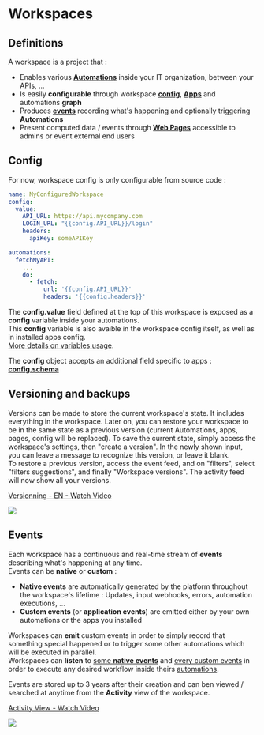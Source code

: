# Workspaces

## Definitions

A workspace is a project that :  

* Enables various [**Automations**](automations) inside your IT organization, between your APIs, ...
* Is easily **configurable** through workspace [**config**](#config), [**Apps**](apps) and automations **graph** 
* Produces [**events**](#events) recording what's happening and optionally triggering **Automations**  
* Present computed data / events through [**Web Pages**](pages) accessible to admins or event external end users


## Config

For now, workspace config is only configurable from source code :  

```yaml
name: MyConfiguredWorkspace
config:
  value:
    API_URL: https://api.mycompany.com
    LOGIN_URL: "{{config.API_URL}}/login"
    headers:
      apiKey: someAPIKey

automations:
  fetchMyAPI:
    ...
    do:
      - fetch:
          url: '{{config.API_URL}}'
          headers: '{{config.headers}}'
```  

The **config.value** field defined at the top of this workspace is exposed as a **config** variable inside your automations.  
This **config** variable is also avaible in the workspace config itself, as well as in installed apps config.  
[More details on variables usage](automations#variables).  

The **config** object accepts an additional field specific to apps : [**config.schema**](apps#defining-an-app-config-schema)

## Versioning and backups
Versions can be made to store the current workspace's state. It includes everything in the workspace. Later on, you can
restore your workspace to be in the same state as a previous version (current Automations, apps, pages, config will be replaced).
To save the current state, simply access the workspace's settings, then "create a version".
In the newly shown input, you can leave a message to recognize this version, or leave it blank.  
To restore a previous version, access the event feed, and on "filters", select "filters suggestions", and finally "Workspace versions".
The activity feed will now show all your versions. 

<a href="https://www.loom.com/share/67483c03226647bb8e8fb8824ccfd78c">
    <p>Versionning - EN - Watch Video</p>
    <img style="max-width:300px;" src="https://cdn.loom.com/sessions/thumbnails/67483c03226647bb8e8fb8824ccfd78c-with-play.gif">
  </a>

## Events  
Each workspace has a continuous and real-time stream of **events** describing what's happening at any time.  
Events can be **native** or **custom** :  
- **Native events** are automatically generated by the platform throughout the workspace's lifetime : Updates, input webhooks, errors, automation executions, ...
- **Custom events** (or **application events**) are emitted either by your own automations or the apps you installed  

Workspaces can **emit** custom events in order to simply record that something special happened or to trigger some other automations which will be executed in parallel.  
Workspaces can **listen** to [some **native events**](automations#supported-native-events) and [every custom events](automations#events) in order to execute any desired workflow inside theirs [automations](automations).  

Events are stored up to 3 years after their creation and can ben viewed / searched at anytime from the **Activity** view of the workspace.

<a href="https://www.loom.com/share/0d60cacef42e4600aade3972050d53fe">
    <p>Activity View - Watch Video</p>
    <img style="max-width:300px;" src="https://cdn.loom.com/sessions/thumbnails/0d60cacef42e4600aade3972050d53fe-with-play.gif">
  </a>



